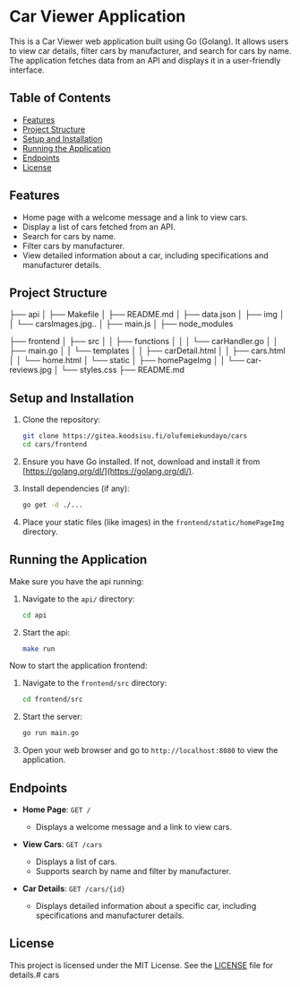 # Car Viewer Application

This is a Car Viewer web application built using Go (Golang). It allows users to view car details, filter cars by manufacturer, and search for cars by name. The application fetches data from an API and displays it in a user-friendly interface.

## Table of Contents

- [Features](#features)
- [Project Structure](#project-structure)
- [Setup and Installation](#setup-and-installation)
- [Running the Application](#running-the-application)
- [Endpoints](#endpoints)
- [License](#license)

## Features

- Home page with a welcome message and a link to view cars.
- Display a list of cars fetched from an API.
- Search for cars by name.
- Filter cars by manufacturer.
- View detailed information about a car, including specifications and manufacturer details.

## Project Structure
├── api
│   ├── Makefile
│   ├── README.md
│   ├── data.json
│   ├── img
│   │   └── carsImages.jpg..
│   ├── main.js
│   ├── node_modules

├── frontend
│ ├── src
│ │ ├── functions
│ │ │ └── carHandler.go
│ │ ├── main.go
│ │ └── templates
│ │ ├── carDetail.html
│ │ ├── cars.html
│ │ └── home.html
│ └── static
│ ├── homePageImg
│ │ └── car-reviews.jpg
│ └── styles.css
├── README.md



## Setup and Installation

1. Clone the repository:
    ```sh
    git clone https://gitea.koodsisu.fi/olufemiekundayo/cars
    cd cars/frontend
    ```

2. Ensure you have Go installed. If not, download and install it from [https://golang.org/dl/](https://golang.org/dl/).

3. Install dependencies (if any):
    ```sh
    go get -d ./...
    ```

4. Place your static files (like images) in the `frontend/static/homePageImg` directory.

## Running the Application

Make sure you have the api running: 
1. Navigate to the `api/` directory:
    ```sh
    cd api
    ```

2. Start the api:
    ```sh
    make run
    ```

Now to start the application frontend:

1. Navigate to the `frontend/src` directory:
    ```sh
    cd frontend/src
    ```

2. Start the server:
    ```sh
    go run main.go
    ```

3. Open your web browser and go to `http://localhost:8080` to view the application.

## Endpoints

- **Home Page**: `GET /`
    - Displays a welcome message and a link to view cars.

- **View Cars**: `GET /cars`
    - Displays a list of cars.
    - Supports search by name and filter by manufacturer.

- **Car Details**: `GET /cars/{id}`
    - Displays detailed information about a specific car, including specifications and manufacturer details.


## License

This project is licensed under the MIT License. See the [LICENSE](LICENSE) file for details.# cars
